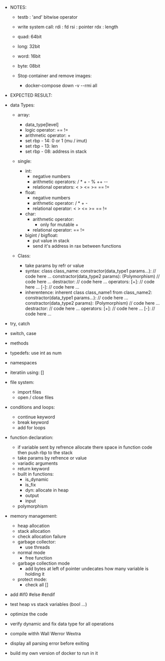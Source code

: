 - NOTES:
    + testb : 'and' bitwise operator
    + write system call:
        rdi : fd
        rsi : pointer
        rdx : length

    + quad: 64bit
    + long: 32bit
    + word: 16bit
    + byte: 08bit

    + Stop container and remove images:
        + docker-compose down -v --rmi all

- EXPECTED RESULT:

- data Types:
    - array:
        + data_type[level]
        - logic operator: == !=
        - arithmetic operator: +
        - set rbp - 14: 0 or 1 (mu / imut)
        - set rbp - 13: len
        - set rbp - 08: address in stack
    
    - single:
        - int:
            - negative numbers
            + arithmetic operators: / * + - % ++ --
            + relational operators: < > <= >= == !=
        - float:
            - negative numbers
            - arithmetic operator: / * + -
            - relational operator: < > <= >= == != 
        - char:
            - arithmetic operator: 
                - only for mutable + 
            + relational operator: == !=
        - bigint / bigfloat:
            - put value in stack
            - send it's address in rax between functions

    - Class:
        - take params by refr or value
        - syntax:
            class class_name:
                constractor(data_type1 params...):
                    // code here ...
                constractor(data_type2 params): (Polymorphism)
                    // code here ...
                destractor:
                    // code here ...
                operators:
                    [+]:
                        // code here ...
                    [-]:
                        // code here ...
        - inherentence:
            inherent class class_name1 from class_name2:
                constractor(data_type1 params...):
                    // code here ...
                constractor(data_type2 params): (Polymorphism)
                    // code here ...
                destractor:
                    // code here ...
                operators:
                    [+]:
                        // code here ...
                    [-]:
                        // code here ...
    
- try, catch
- switch, case
- methods
- typedefs: use int as num
- namespaces
- iteratiin using: []

- file system:
    - import files
    - open / close files

- conditions and loops:
    + continue keyword
    + break keyword
    - add for loops
    
- function declaration:
    + if variable sent by refrence allocate there space in function code then push rbp to the stack
    + take params by refrence or value
    - variadic arguments
    + return keyword
    - built in functions:
        - is_dynamic
        - is_fix
        - dyn: allocate in heap
        + output
        - input
    - polymorphism

- memory management:
    - heap allocation
    - stack allocation
    - check allocation failure
    - garbage collector:
        - use threads 
    - normal mode
        - free function
    - garbage collection mode
        - add bytes at left of pointer undecates how many variable is holding it
    - protect mode:
        - check all []

- add #if0 #else #endif
- test heap vs stack variables (bool ...)
- optimize the code
- verify dynamic and fix data type for all operations
- compile withh Wall Werror Wextra
- display all parsing error before exiting
- build my own version of docker to run in it
